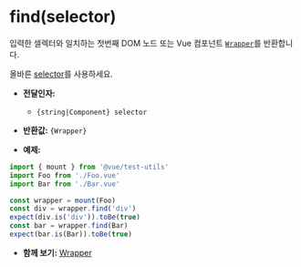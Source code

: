 # find(selector)

입력한 셀렉터와 일치하는 첫번째 DOM 노드 또는 Vue 컴포넌트 [`Wrapper`](README.md)를 반환합니다.

올바른 [selector](selectors.md)를 사용하세요.

- **전달인자:**
  - `{string|Component} selector`

- **반환값:** `{Wrapper}`

- **예제:**

```js
import { mount } from '@vue/test-utils'
import Foo from './Foo.vue'
import Bar from './Bar.vue'

const wrapper = mount(Foo)
const div = wrapper.find('div')
expect(div.is('div')).toBe(true)
const bar = wrapper.find(Bar)
expect(bar.is(Bar)).toBe(true)
```

- **함께 보기:** [Wrapper](README.md)

